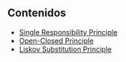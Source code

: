 ## Contenidos

- [Single Responsibility Principle](single-responsibility-principle.md)
- [Open-Closed Principle](open-closed-principle.md)
- [Liskov Substitution Principle](liskov-substitution-principle.md)
